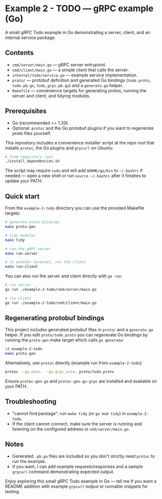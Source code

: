 # Example 2 - TODO — gRPC example (Go)

A small gRPC Todo example in Go demonstrating a server, client, and an internal service package.

Contents
--------

- `cmd/server/main.go` — gRPC server entrypoint.
- `cmd/client/main.go` — a simple client that calls the server.
- `internal/todo/service.go` — example service implementation.
- `proto/` — protobuf definition and generated Go bindings (`todo.proto`, `todo.pb.go`, `todo_grpc.pb.go`) and a `generate.go` helper.
- `Makefile` — convenience targets for generating protos, running the server and client, and tidying modules.

Prerequisites
-------------

- Go (recommended >= 1.20).
- Optional: `protoc` and the Go protobuf plugins if you want to regenerate proto files yourself.

This repository includes a convenience installer script at the repo root that installs `protoc`, the Go plugins and `grpcurl` on Ubuntu:

```bash
# from repository root
./install_dependencies.sh
```

The script may require `sudo` and will add `$HOME/go/bin` to `~/.bashrc` if needed — open a new shell or run `source ~/.bashrc` after it finishes to update your PATH.

Quick start
-----------

From the `example-2-todo` directory you can use the provided Makefile targets:

```bash
# generate proto bindings
make proto-gen

# tidy modules
make tidy

# run the gRPC server
make run-server

# in another terminal, run the client
make run-client
```

You can also run the server and client directly with `go run`:

```bash
# run server
go run ./example-2-todo/cmd/server/main.go

# run client
go run ./example-2-todo/cmd/client/main.go
```

Regenerating protobuf bindings
-----------------------------

This project includes generated protobuf files in `proto/` and a `generate.go` helper. If you edit `proto/todo.proto` you can regenerate Go bindings by running the `proto-gen` make target which calls `go generate`:

```bash
cd example-2-todo
make proto-gen
```

Alternatively, use `protoc` directly (example run from `example-2-todo`):

```bash
protoc --go_out=. --go-grpc_out=. proto/todo.proto
```

Ensure `protoc-gen-go` and `protoc-gen-go-grpc` are installed and available on your PATH.

Troubleshooting
---------------

- "cannot find package": run `make tidy` (or `go mod tidy`) in `example-2-todo`.
- If the client cannot connect, make sure the server is running and listening on the configured address in `cmd/server/main.go`.

Notes
-----

- Generated `.pb.go` files are included so you don't strictly need `protoc` to run the example.
- If you want, I can add example requests/responses and a sample `grpcurl` command demonstrating expected output.

Enjoy exploring this small gRPC Todo example in Go — tell me if you want a README addition with example `grpcurl` output or runnable snippets for testing.